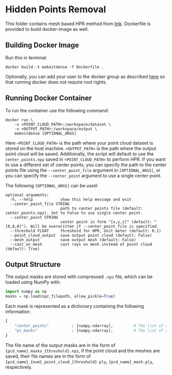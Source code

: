 # Hidden Points Removal #

This folder contains mesh based HPR method from [link](https://github.com/prime-slam/hidden-points-removal/). Dockerfile is provided to build docker-image as well.
## Building Docker Image ##
Run this in terminal:
```
docker build -t makeitdense -f Dockerfile .
```
Optionally, you can add your user to the docker group as described [here](https://docs.docker.com/engine/install/linux-postinstall/) so that running docker does not require root rights.
## Running Docker Container ##
To run the container use the following command:
```
docker run \
    -v <POINT_CLOUD_PATH>:/workspace/dataset \
    -v <OUTPUT_PATH>:/workspace/output \
    makeitdense [OPTIONAL_ARGS]
```
Here `<POINT_CLOUD_PATH>` is the path where your point cloud dataset is stored on the host machine. `<OUTPUT_PATH>` is the path where the output point cloud will be saved. Additionally, the script will default to use the `center_points.npy` saved in `<POINT_CLOUD_PATH>` to perform HPR. If you want to use a different set of center points, you can specify the path to the center points file using the `--center_point_file` argument in `[OPTIONAL_ARGS]`, or you can specify the `--center_point` argument to use a single center point.

The following `[OPTIONAL_ARGS]` can be used:
```
optional arguments:
  -h, --help            show this help message and exit
  --center_point_file STRING
                        path to center points file (default: center_points.npy). Set to False to use single center point.
  --center_point STRING
                        center point in form "[x,y,z]" (default: "[0,0,0]"). Will be overwritten if --center_point_file is specified.
  --threshold FLOAT     threshold for HPR, Unit meter (default: 0.1)
  --point_cloud_output  save output point cloud (default: False)
  --mesh_output         save output mesh (default: False)
  --cast_on_mesh        cast rays on mesh instead of point cloud (default: True)
```
## Output Structure ##

The output masks are stored with compressed `.npz` file, which can be loaded using NumPy with:
```python
import numpy as np
masks = np.load(npz_filepath, allow_pickle=True)
```
Each mask is represented as a dictionary containing the following information:
```python
{
    "center_points"          : [numpy.ndarray],         # The list of center points of the masks, each point is represented as a numpy array of shape (3,)
    "pt_masks"               : [numpy.ndarray],         # The list of masks, each mask is represented as a numpy array of shape (1,N)
}
```
The file name of the output masks are in the form of `{pcd_name}_masks_{threshold}.npz`, if the point cloud and the meshes are saved, their file names are in the form of `{pcd_name}_{num}_point_cloud_{threshold}.ply`, `{pcd_name}_mesh.ply`, respectively.